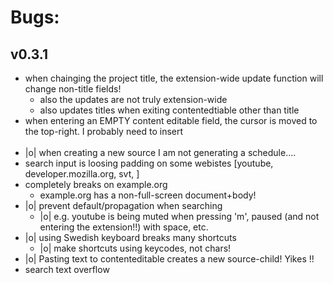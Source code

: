 
# Bugs:

## v0.3.1
- when chainging the project title, the extension-wide update function will change non-title fields!
    - also the updates are not truly extension-wide
    - also updates titles when exiting contentedtiable other than title
- when entering an EMPTY content editable field, the cursor is moved to the top-right. I probably need to insert <div><br></div>
- |o| when creating a new source I am not generating a schedule....
- search input is loosing padding on some webistes [youtube, developer.mozilla.org, svt, ]
- completely breaks on example.org
    - example.org has a non-full-screen document+body!
- |o| prevent default/propagation when searching
    - |o| e.g. youtube is being muted when pressing 'm', paused (and not entering the extension!!) with space, etc.
- |o| using Swedish keyboard breaks many shortcuts
    - |o| make shortcuts using keycodes, not chars!
- |o| Pasting text to contenteditable creates a new source-child! Yikes !!
- search text overflow

